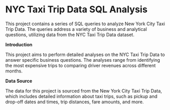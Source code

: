# NYC Taxi Trip Data SQL Analysis
This project contains a series of SQL queries to analyze New York City Taxi Trip Data. The queries address a variety of business and analytical questions, utilizing data from the NYC Taxi Trip Data dataset.

**Introduction**

This project aims to perform detailed analyses on the NYC Taxi Trip Data to answer specific business questions. The analyses range from identifying the most expensive trips to comparing driver revenues across different months.

**Data Source**

The data for this project is sourced from the New York City Taxi Trip Data, which includes detailed information about taxi trips, such as pickup and drop-off dates and times, trip distances, fare amounts, and more.



